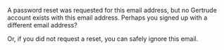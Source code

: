 A password reset was requested for this email address, but no Gertrude account exists with
this email address. Perhaps you signed up with a different email address?

Or, if you did not request a reset, you can safely ignore this email.
